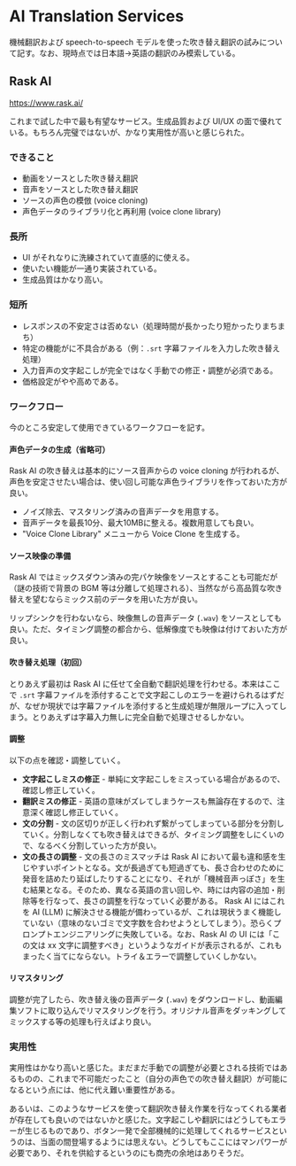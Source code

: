 # AI Translation Services

機械翻訳および speech-to-speech モデルを使った吹き替え翻訳の試みについて記す。なお、現時点では日本語→英語の翻訳のみ模索している。

## Rask AI

https://www.rask.ai/

これまで試した中で最も有望なサービス。生成品質および UI/UX の面で優れている。もちろん完璧ではないが、かなり実用性が高いと感じられた。

### できること

- 動画をソースとした吹き替え翻訳
- 音声をソースとした吹き替え翻訳
- ソースの声色の模倣 (voice cloning)
- 声色データのライブラリ化と再利用 (voice clone library)

### 長所

- UI がそれなりに洗練されていて直感的に使える。
- 使いたい機能が一通り実装されている。
- 生成品質はかなり高い。

### 短所

- レスポンスの不安定さは否めない（処理時間が長かったり短かったりまちまち）
- 特定の機能がに不具合がある（例：`.srt` 字幕ファイルを入力した吹き替え処理）
- 入力音声の文字起こしが完全ではなく手動での修正・調整が必須である。
- 価格設定がやや高めである。

### ワークフロー

今のところ安定して使用できているワークフローを記す。

#### 声色データの生成（省略可）

Rask AI の吹き替えは基本的にソース音声からの voice cloning が行われるが、声色を安定させたい場合は、使い回し可能な声色ライブラリを作っておいた方が良い。

- ノイズ除去、マスタリング済みの音声データを用意する。
- 音声データを最長10分、最大10MBに整える。複数用意しても良い。
- "Voice Clone Library" メニューから Voice Clone を生成する。

#### ソース映像の準備

Rask AI ではミックスダウン済みの完パケ映像をソースとすることも可能だが（謎の技術で背景の BGM 等は分離して処理される）、当然ながら高品質な吹き替えを望むならミックス前のデータを用いた方が良い。

リップシンクを行わないなら、映像無しの音声データ (`.wav`) をソースとしても良い。ただ、タイミング調整の都合から、低解像度でも映像は付けておいた方が良い。

#### 吹き替え処理（初回）

とりあえず最初は Rask AI に任せて全自動で翻訳処理を行わせる。本来はここで `.srt` 字幕ファイルを添付することで文字起こしのエラーを避けられるはずだが、なぜか現状では字幕ファイルを添付すると生成処理が無限ループに入ってしまう。とりあえずは字幕入力無しに完全自動で処理させるしかない。

#### 調整

以下の点を確認・調整していく。

- **文字起こしミスの修正** - 単純に文字起こしをミスっている場合があるので、確認し修正していく。
- **翻訳ミスの修正** - 英語の意味がズレてしまうケースも無論存在するので、注意深く確認し修正していく。
- **文の分割** - 文の区切りが正しく行われず繋がってしまっている部分を分割していく。分割しなくても吹き替えはできるが、タイミング調整をしにくいので、なるべく分割していった方が良い。
- **文の長さの調整** - 文の長さのミスマッチは Rask AI において最も違和感を生じやすいポイントとなる。文が長過ぎても短過ぎても、長さ合わせのために発音を詰めたり延ばしたりすることになり、それが「機械音声っぽさ」を生む結果となる。そのため、異なる英語の言い回しや、時には内容の追加・削除等を行なって、長さの調整を行なっていく必要がある。 Rask AI にはこれを AI (LLM) に解決させる機能が備わっているが、これは現状うまく機能していない（意味のないゴミで文字数を合わせようとしてしまう）。恐らくプロンプトエンジニアリングに失敗している。なお、Rask AI の UI には「この文は xx 文字に調整すべき」というようなガイドが表示されるが、これもまったく当てにならない。トライ＆エラーで調整していくしかない。

#### リマスタリング

調整が完了したら、吹き替え後の音声データ (`.wav`) をダウンロードし、動画編集ソフトに取り込んでリマスタリングを行う。オリジナル音声をダッキングしてミックスする等の処理も行えばより良い。

### 実用性

実用性はかなり高いと感じた。まだまだ手動での調整が必要とされる技術ではあるものの、これまで不可能だったこと（自分の声色での吹き替え翻訳）が可能になるという点には、他に代え難い重要性がある。

あるいは、このようなサービスを使って翻訳吹き替え作業を行なってくれる業者が存在しても良いのではないかと感じた。文字起こしや翻訳にはどうしてもエラーが生じるものであり、ボタン一発で全部機械的に処理してくれるサービスというのは、当面の間登場するようには思えない。どうしてもここにはマンパワーが必要であり、それを供給するというのにも商売の余地はありそうだ。
